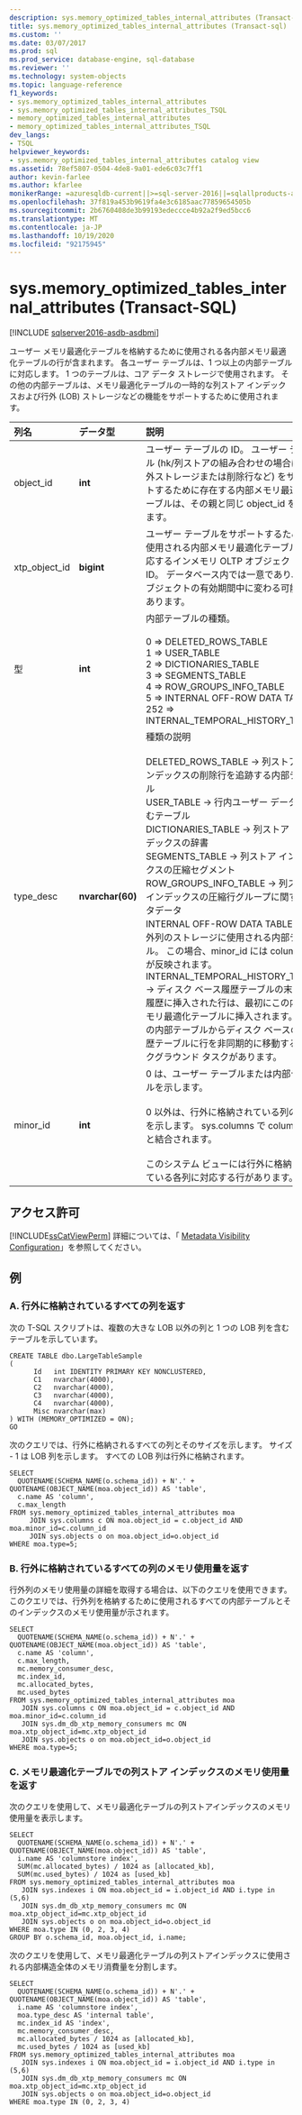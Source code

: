 ```yaml
---
description: sys.memory_optimized_tables_internal_attributes (Transact-SQL)
title: sys.memory_optimized_tables_internal_attributes (Transact-sql) |Microsoft Docs
ms.custom: ''
ms.date: 03/07/2017
ms.prod: sql
ms.prod_service: database-engine, sql-database
ms.reviewer: ''
ms.technology: system-objects
ms.topic: language-reference
f1_keywords:
- sys.memory_optimized_tables_internal_attributes
- sys.memory_optimized_tables_internal_attributes_TSQL
- memory_optimized_tables_internal_attributes
- memory_optimized_tables_internal_attributes_TSQL
dev_langs:
- TSQL
helpviewer_keywords:
- sys.memory_optimized_tables_internal_attributes catalog view
ms.assetid: 78ef5807-0504-4de8-9a01-ede6c03c7ff1
author: kevin-farlee
ms.author: kfarlee
monikerRange: =azuresqldb-current||>=sql-server-2016||=sqlallproducts-allversions||>=sql-server-linux-2017||=azuresqldb-mi-current
ms.openlocfilehash: 37f819a453b9619fa4e3c6185aac77859654505b
ms.sourcegitcommit: 2b6760408de3b99193edeccce4b92a2f9ed5bcc6
ms.translationtype: MT
ms.contentlocale: ja-JP
ms.lasthandoff: 10/19/2020
ms.locfileid: "92175945"
---
```

# <a name="sysmemory_optimized_tables_internal_attributes-transact-sql"></a>sys.memory_optimized_tables_internal_attributes (Transact-SQL)

[!INCLUDE [sqlserver2016-asdb-asdbmi](../../includes/applies-to-version/sqlserver2016-asdb-asdbmi.md)]

ユーザー メモリ最適化テーブルを格納するために使用される各内部メモリ最適化テーブルの行が含まれます。 各ユーザー テーブルは、1 つ以上の内部テーブルに対応します。 1 つのテーブルは、コア データ ストレージで使用されます。 その他の内部テーブルは、メモリ最適化テーブルの一時的な列ストア インデックスおよび行外 (LOB) ストレージなどの機能をサポートするために使用されます。
 
| 列名  | データ型  | 説明 |
| :------ |:----------| :-----|
|object_id  |**int**|       ユーザー テーブルの ID。 ユーザー テーブル (hk/列ストアの組み合わせの場合は行外ストレージまたは削除行など) をサポートするために存在する内部メモリ最適化テーブルは、その親と同じ object_id を持ちます。 |
|xtp_object_id  |**bigint**|    ユーザー テーブルをサポートするために使用される内部メモリ最適化テーブルに対応するインメモリ OLTP オブジェクト ID。 データベース内では一意であり、オブジェクトの有効期間中に変わる可能性があります。 
|型|  **int** |   内部テーブルの種類。<br/><br/> 0 => DELETED_ROWS_TABLE <br/> 1 => USER_TABLE <br/> 2 => DICTIONARIES_TABLE<br/>3 => SEGMENTS_TABLE<br/>4 => ROW_GROUPS_INFO_TABLE<br/>5 => INTERNAL OFF-ROW DATA TABLE<br/>252 => INTERNAL_TEMPORAL_HISTORY_TABLE | 
|type_desc| **nvarchar(60)**|   種類の説明<br/><br/>DELETED_ROWS_TABLE -> 列ストア インデックスの削除行を追跡する内部テーブル<br/>USER_TABLE -> 行内ユーザー データを含むテーブル<br/>DICTIONARIES_TABLE -> 列ストア インデックスの辞書<br/>SEGMENTS_TABLE -> 列ストア インデックスの圧縮セグメント<br/>ROW_GROUPS_INFO_TABLE -> 列ストア インデックスの圧縮行グループに関するメタデータ<br/>INTERNAL OFF-ROW DATA TABLE -> 行外列のストレージに使用される内部テーブル。 この場合、minor_id には column_id が反映されます。<br/>INTERNAL_TEMPORAL_HISTORY_TABLE -> ディスク ベース履歴テーブルの末尾。 履歴に挿入された行は、最初にこの内部メモリ最適化テーブルに挿入されます。 この内部テーブルからディスク ベースの履歴テーブルに行を非同期的に移動するバックグラウンド タスクがあります。 |
|minor_id|  **int**|    0 は、ユーザー テーブルまたは内部テーブルを示します。<br/><br/>0 以外は、行外に格納されている列の ID を示します。 sys.columns で column_id と結合されます。<br/><br/>このシステム ビューには行外に格納されている各列に対応する行があります。|

## <a name="permissions"></a>アクセス許可  
 [!INCLUDE[ssCatViewPerm](../../includes/sscatviewperm-md.md)] 詳細については、「 [Metadata Visibility Configuration](../../relational-databases/security/metadata-visibility-configuration.md)」を参照してください。  
  
## <a name="examples"></a>例  
  
### <a name="a-returning-all-columns-that-are-stored-off-row"></a>A. 行外に格納されているすべての列を返す

次の T-SQL スクリプトは、複数の大きな LOB 以外の列と 1 つの LOB 列を含むテーブルを示しています。

```Transact-SQL
CREATE TABLE dbo.LargeTableSample
(
      Id   int IDENTITY PRIMARY KEY NONCLUSTERED,
      C1   nvarchar(4000),
      C2   nvarchar(4000),
      C3   nvarchar(4000),
      C4   nvarchar(4000),
      Misc nvarchar(max)
) WITH (MEMORY_OPTIMIZED = ON);
GO
```

次のクエリでは、行外に格納されるすべての列とそのサイズを示します。 サイズ - 1 は LOB 列を示します。 すべての LOB 列は行外に格納されます。

```Transact-SQL
SELECT 
  QUOTENAME(SCHEMA_NAME(o.schema_id)) + N'.' + QUOTENAME(OBJECT_NAME(moa.object_id)) AS 'table', 
  c.name AS 'column', 
  c.max_length
FROM sys.memory_optimized_tables_internal_attributes moa
     JOIN sys.columns c ON moa.object_id = c.object_id AND moa.minor_id=c.column_id
     JOIN sys.objects o on moa.object_id=o.object_id 
WHERE moa.type=5;
```

### <a name="b-returning-memory-consumption-of-all-columns-that-are-stored-off-row"></a>B. 行外に格納されているすべての列のメモリ使用量を返す

行外列のメモリ使用量の詳細を取得する場合は、以下のクエリを使用できます。このクエリでは、行外列を格納するために使用されるすべての内部テーブルとそのインデックスのメモリ使用量が示されます。

```Transact-SQL
SELECT
  QUOTENAME(SCHEMA_NAME(o.schema_id)) + N'.' + QUOTENAME(OBJECT_NAME(moa.object_id)) AS 'table',
  c.name AS 'column',
  c.max_length,
  mc.memory_consumer_desc,
  mc.index_id,
  mc.allocated_bytes,
  mc.used_bytes
FROM sys.memory_optimized_tables_internal_attributes moa
   JOIN sys.columns c ON moa.object_id = c.object_id AND moa.minor_id=c.column_id
   JOIN sys.dm_db_xtp_memory_consumers mc ON moa.xtp_object_id=mc.xtp_object_id
   JOIN sys.objects o on moa.object_id=o.object_id 
WHERE moa.type=5;
```

### <a name="c-returning-memory-consumption-of-columnstore-indexes-on-memory-optimized-tables"></a>C. メモリ最適化テーブルでの列ストア インデックスのメモリ使用量を返す

次のクエリを使用して、メモリ最適化テーブルの列ストアインデックスのメモリ使用量を表示します。

```Transact-SQL
SELECT
  QUOTENAME(SCHEMA_NAME(o.schema_id)) + N'.' + QUOTENAME(OBJECT_NAME(moa.object_id)) AS 'table',
  i.name AS 'columnstore index',
  SUM(mc.allocated_bytes) / 1024 as [allocated_kb],
  SUM(mc.used_bytes) / 1024 as [used_kb]
FROM sys.memory_optimized_tables_internal_attributes moa
   JOIN sys.indexes i ON moa.object_id = i.object_id AND i.type in (5,6)
   JOIN sys.dm_db_xtp_memory_consumers mc ON moa.xtp_object_id=mc.xtp_object_id
   JOIN sys.objects o on moa.object_id=o.object_id
WHERE moa.type IN (0, 2, 3, 4)
GROUP BY o.schema_id, moa.object_id, i.name;
```

次のクエリを使用して、メモリ最適化テーブルの列ストアインデックスに使用される内部構造全体のメモリ消費量を分割します。

```Transact-SQL
SELECT
  QUOTENAME(SCHEMA_NAME(o.schema_id)) + N'.' + QUOTENAME(OBJECT_NAME(moa.object_id)) AS 'table',
  i.name AS 'columnstore index',
  moa.type_desc AS 'internal table',
  mc.index_id AS 'index',
  mc.memory_consumer_desc,
  mc.allocated_bytes / 1024 as [allocated_kb],
  mc.used_bytes / 1024 as [used_kb]
FROM sys.memory_optimized_tables_internal_attributes moa
   JOIN sys.indexes i ON moa.object_id = i.object_id AND i.type in (5,6)
   JOIN sys.dm_db_xtp_memory_consumers mc ON moa.xtp_object_id=mc.xtp_object_id
   JOIN sys.objects o on moa.object_id=o.object_id
WHERE moa.type IN (0, 2, 3, 4)
```


